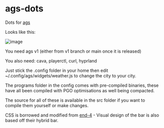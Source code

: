 # ags-dots
Dots for [ags](https://github.com/Aylur/ags)

Looks like this:

![image](https://github.com/ferrreo/ags-dots/assets/482133/3d3803fd-ce33-4f1b-b3e8-aae18399122b)


You need ags v1 (either from v1 branch or main once it is released)

You also need: cava, playerctl, curl, hyprland


Just stick the .config folder in your home then edit ~/.config/ags/widgets/weather.js to change the city to your city.


The programs folder in the config comes with pre-compiled binaries, these have all been compiled with PGO optimisations as well being compacted.

The source for all of these is available in the src folder if you want to compile them yourself or make changes.


CSS is borrowed and modified from [end-4](https://github.com/end-4/dots-hyprland) - Visual design of the bar is also based off their hybrid bar.
